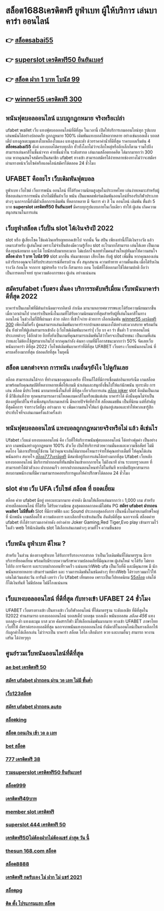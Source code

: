 # สล็อต1688เครดิตฟรี  ยูฟ่าเบท  ผู้ให้บริการ เล่นบาคาร่า ออนไลน์

## 👉 [สล็อตsabai55](https://member.mabet.net/?action=login)
## 👉 [superslot เครดิตฟรี50 ยืนยันเบอร์](https://mabet.net/credit-free-50/)
## 👉 [สล็อต ฝาก 1 บาท โบนัส 99](https://bio.link/tisawago)
## 👉 [winner55 เครดิตฟรี 300](https://mabet.net/credit-free-100/)

##  พนันฟุตบอลออนไลน์ แบบถูกฏกหมาย จริงหรือเปล่า

 ufabet wallet  เว็บ แทงฟุตบอลออนไลน์ที่ดีที่สุด ในเวลานี้ เปิดให้บริการเกมออนไลน์ทุก รูปแบบ   เล่นพนันได้อย่างปลอดภัย ถูกกฏหมาย 100% เดิมพันแทงบอลได้หลากหลาย  อย่างเช่นบอลเต็ง บอลสเต็ป แทงลูกเตะมุมแทงใบเหลืองใบแดง แทงสูงและต่ำ ด้วยราคาค่าน้ำที่ดีที่สุด ราคาบอลเริ่มต้น 4 **สล็อตsabai55** ตังค์ แทงบอลได้ครบทุกลีก ทั่วทั้งโลกไม่ว่าจะลีกใหญ่หรือลีกเล็กก็ตาม รวมไปถึงสามารถเล่นคาสิโนชั้นนำจาก ค่ายชั้นนำใน ระดับสากล  เล่นเกมสล็อตยอดฮิต ได้มากมายกว่า 300 เกม หากคุณสนใจสมัครเป็นสมาชิก ufabet ทางเข้า  สามารถสมัครได้ง่ายหลายช่องทางไม่ว่าจะสมัครผ่านทางหน้าเว็บไซค์หรือแอดไลน์สมัครได้ตลอด 24 ชั่วโมง

## UFABET คืออะไร  เว็บเดิมพันฟุตบอล 


ยูฟ่าเบท เว็บไซต์  เว็บการพนัน ออนไลน์  ที่ได้รับความนิยมสูงสุดในประเทศไทย เล่นง่ายเหมาะสำหรับผู้ที่ชอบเล่นการการพนัน  ฝากไม่มีขั้นต่ําเว็บ พนัน  เป็นแพลตฟอร์มเดิมพันออนไลน์ที่รองรับกีฬาประเภทต่างๆ นอกจากนี้ยังมีตัวเลือกการเดิมพัน ที่หลากหลาย มี จัดการ  ค่า สิ โน ออนไลน์ เดิมพัน ขั้นต่ํา 5 บาท **superslot เครดิตฟรี50 ยืนยันเบอร์**  มีครบทุกรูปแบบภายในเว็บเดียว ทำให้  ผู้เล่น เกิดความสนุกสนานในการเล่น


## เว็บยูฟ่าสล็อต  เว็บปั่น slot ได้เงินจริงปี 2022

 slot หรือ ตู้เสี่ยงโชค ใช้แค่เงินเหรียญหยอดเข้าไป จากนั้น จิ้ม  สปิน  เพียงเท่านี้ก็ได้เงินรางวัล แล้ว เหมาะสำหรับ ผู้เล่นใหม่  เพราะไม่จำเป็นต้องมีความรู้เรื่อง slot อะไรมากก็สามารถ เล่นได้เลย เป็นเกมที่ลงทุนน้อยมาก และได้ โบนัสกลับมาเยอะมาก ไม่แปลกใจเลยทำไมคนส่วนใหญ่หันมาให้ความสนใจ **สล็อต ฝาก 1 บาท โบนัส 99** slot มากขึ้น หันมาชอบมา เสี่ยงโชค กับตู้  slot เพิ่มขึ้น หากคุณลองเล่นแล้วรับรองคุณจะได้รับประสบการณ์ที่ครบถ้วน ทั้ง สนุกสนาน  ความท้าทาย ความตื่นเต้น เมื่อได้รับเงินรางวัล ก้อนโต จากการ  spinหรือ รางวัล  ก็สามารถ ถอน  โบนัสที่ได้ออกมาใช้ได้ตามปกติ ถือว่าเป็นการตอบโจทย์ ทุกความต้องการของ ผู้เล่น อย่างแน่นอน 


##  สมัครufabet เว็บตรง มั่นคง  บริการระดับพรีเมี่ยม  เว็บพนันบาคาร่า ดีที่สุด 2022 

บาคาร่าเป็นเกมไพ่ที่มีต้นกำเนิดมาจากอิตาลี กำเนิด มานานหลายศตวรรษและได้รับความนิยมมากขึ้นเมื่อเวลาผ่านไป บาคาร่าเป็นหนึ่งในเกมที่ได้รับความนิยมมากที่สุดสำหรับผู้ที่เล่นในคาสิโนทางออนไลน์ ในช่วงไม่กี่ปีที่ผ่านมา ด้วย   กติกา  ที่เข้าใจง่าย ด้วยการ  เลือกเดิมพัน  [winner55 เครดิตฟรี 300](https://mabet.net/register/) เพียงไม่กี่ครั้ง ผู้คนสามารถเล่นเดิมพันบาคาร่าจากบ้านของตนเองได้อย่างสะดวกสบาย  พร้อมกันนั้น ยังช่วยให้ผู้เล่นสามารถเข้าถึง {เว็บไซต์เดิมพันบาคาร่า| เว็บ บา คา ร่า ขั้นต่ำ 1 บาทออนไลน์ประเภทต่างๆ ได้อีกด้วย อีกทั้งยังเป็นเกมที่คุณสามารถเดิมพันได้ว่าใครจะเป็นฝ่ายชนะ เป็นเกมที่เล่นง่ายและไม่ต้องใช้สูตรมากเกินไป หากคุณกำลัง ค้นหา  เกมที่มีโอกาสชนะมากกว่า 50%  จัดเลยเว็บพนันบาคาร่า ดีที่สุด 2022  เว็บไซต์เดิมพันบาคาร่าที่ดีที่สุด UFABET เว็บตรง เว็บพนันออนไลน์ ที่ครบเครื่องมากที่สุด ปลอดภัยที่สุด ในยุคนี้


## สล็อต แตกต่างจาก การพนัน  เกมอื่นๆยังไง ไปดูกันเลย

 สล็อต สามารถเล่นได้จาก ที่ทำงานของคุณเองหรือ ที่ไหนก็ได้ที่มีการเชื่อมต่ออินเทอร์เน็ต เกมสล็อต  มาพร้อมกับคุณสมบัติที่หลากหลายเพื่อให้เกมมี น่าเล่นและสนุกยิ่งขึ้นไปให้แก่นักพนัน ทุกระดับ การเล่น สล็อต  มีประโยชน์  มากมายหนึ่งในสิ่งที่ ดีที่สุด เกี่ยวกับการเล่น [สล็อต joker](https://mabet.net/register/) slot คือมันเป็นเกมที่ มีวิธีเล่นที่ง่าย  ทุกคนสามารถดาวน์โหลดเกมคาสิโนหรือแม้แต่เล่น บาคาร่าได้ ดังนั้นคุณไม่จำเป็นต้องอยู่ที่คาสิโนจริงเพื่อสนุกกับเกมเหล่านี้ มีหลายปัจจัยที่ทำให้ สล็อตแมชชีน เป็นที่นิยม แต่ที่สำคัญที่สุดคือการ จ่ายรางวัลที่สูง อย่างมาก จะ เพิ่มความสนใจให้แก่ ผู้เล่นอยู่เสมอและทำให้พวกเขารู้สึก ประทับใจที่จะเล่นเกมครั้งแล้วครั้งเล่า


##  พนันฟุตบอลออนไลน์   แทงบอลถูกกฏหมายจริงหรือไม่ แล้ว ดีเช่นไร

 Ufabet เว็บแม่  แทงบอลออนไลน์  คือ เว็บที่ให้บริการพนันฟุตบอลออนไลน์ ได้อย่างคุ้มค่า เป็นอย่างมาก  เกมพนันอย่างถูกกฏหมาย 100% ตัวเว็บ เปิดให้บริการด้วยความมั่นคงและความซื่อสัตย์  ไม่มีคดโกง ไม่เอาเปรียบผู้ใช้งาน ไม่ว่าคุณจะเล่นได้มากแค่ไหนเราจ่ายให้คุณอย่างเต็มที่ ให้คุณได้เล่นพนันอย่าง สบายใจ [สล็อต777เครดิตฟรี](https://mabet.net/)  มีสมาธิอยู่กับการเล่นได้อย่างมากที่สุด  Ufabet เว็บหลัก  แทงบอลออนไลน์ มีบริการฝากถอนที่ทันสมัยเงินเข้าอกกภายใน  ไม่ถึงนาที ผ่าน ระบบทรูวอเลท ที่สามารถทำได้ด้วตัวเอง ฝากถอนเร็ว  อยากฝากถอนตอนไหนทำได้ในทันที หากติดปัญหาสามารถสอบถามพนักงานที่มีความสามารถคอยบริการดูแลให้คำปรึกษาได้ตลอด 24 ชั่วโมง

##   slot  ค่าย  เว็บ UFA เว็บไซต์  สล็อต ที่ ยอดเยี่ยม 

 สล็อต ค่าย  ufabet  มีอยู่ เยอะแยะมากมาย  ค่ายดัง มีเกมให้เลือกเล่นมากกว่า เ 1,000 เกม สำหรับค่ายสล็อตออนไลน์ ที่ได้รับ  ได้รับความนิยม สูงสุดตลอดกาลคงมีไม่พ้น PG **สมัคร ufabet ฝากถอน wallet ไม่มีขั้นต่ำ** Slot ที่มีกราฟฟิก และ Sound ประกอบสุดอลังการ เป็นหนึ่งในค่ายเกมยักษ์ใหญ่ ที่ นักพนัน   เกมสล็อตให้ ความต้องการ  และเลือกที่จะเข้าเล่นเป็น อันดับดีที่สุด นอกจากนี้ สล็อตค่าย ufabet ยังได้รวบรวมเอาค่ายดัง อย่างค่าย Joker Gaming,Red Tiger,Evo play เข้ามารวมไว้ในตัว web  ให้นักเดิมพัน  slot  ได้เลือกเล่นเกมต่างๆ ตามที่ใจ ความชื่นชอบ 

## เว็บพนัน  ยูฟ่าเบท ดีไหม ?

สำหรับ ในส่วน  ช่องทางยูฟ่าเบท  ได้รับการรับรองจากสากล ว่าเป็นเว็บเดิมพันที่ได้มาตรฐาน  มีการบริการที่ยอดเยี่ยม พร้อมกับมีระบบความรักษาความปลอดภัยที่มีคุณภาพ  ผู้เล่นใหม่  จะได้รับ ไม่ยาก ไปกับ การจัดการ และระบบฝากถอนที่รวดเร็ว  แน่นอนว่าWeb   ufa เป็นเว็บที่ดี  และมีคุณภาพ  มี นักพนันหลายกหลาย  เข้ามาร่วมสมัคร และ รวมการเดิมพันในชนิดต่างๆ ที่ทางWeb ได้รวบรวมมาไว้ให้เล่นไม่เว้นแต่ละวัน การันตี เลยว่า เว็บ Ufabet   เยี่ยมยอด  เพราะเป็นเว็ปยอดนิยม [55สล็อต](https://mabet.net/20-free-100/) เล่นได้ก็ได้เงินทันที ไม่มีปลอม ไม่มีโกงแน่นอน


## เว็บแทงบอลออนไลน์ ที่ดีที่สุด  กับทางเข้า UFABET 24 ชั่วโมง

 UFABET เว็บตรงทางเข้า เป็นทางเข้า  เว็บกีฬาออนไลน์  ที่ได้มาตรฐาน ระดับเอเชีย ที่ดีที่สุดในปี2022 ท่านสามารถ แทงบอลออนไลน์ บอลสเต็ป บอลชุด บอลเต็ง พนันบอลสด *สล็อต 456* แทงบอลสูง-ต่ำ แทงเตะมุม บาส มวย คัดสรรกีฬา มีให้เลือกเดิมพันมากมาย  ทางเข้า UFABET ภาษาไทย เว็บที่ให้ อัตราต่อรองบอลดีที่สุด นอกจากพนันแทงบอลออนไลน์ ยังมีคาสิโนออนไลน์เป็นทางเลือกให้กับลูกค้าได้เลือกเล่น ไม่ว่าจะเป็น บาคาร่า สล็อต ไฮโล เสือมังกร หวย และเกมอื่นๆ สามารถ  หางานเสริม ได้ง่ายๆทุก

## ศูนย์รวมเว็บพนันออนไลน์ที่ดีที่สุด

### [ae bet เครดิตฟรี 50](https://atom.io/themes/MABET.net%20สล็อตหมายเลข1%20แตกหนัก%20100%%20superslotxdเครดิตฟรี50%20008%20สล็อต%20สล็อตแตกหนัก%2020รับ100)
### [สมัคร ufabet ฝากถอน ผ่าน วอ เลท ไม่มี ขั้นต่ำ](https://atom.io/themes/MABET.net%20สล็อตหมายเลข1%20แตกหนัก%20100%%20superslot%20เครดิตฟรี%2050%20ล่าสุด%20วันนี้%20008%20สล็อต%20สล็อตแตกหนัก%2020รับ100)
### [เว็บ123สล็อต](https://atom.io/themes/MABET.net%20สล็อตหมายเลข1%20แตกหนัก%20100%%20pg%20betflix%20เครดิตฟรี%2050%20008%20สล็อต%20สล็อตแตกหนัก%2020รับ100)
### [สมัคร ufabet ฝากถอน auto](https://atom.io/themes/MABET.net%20สล็อตหมายเลข1%20แตกหนัก%20100%%20win%20เครดิตฟรี%20008%20สล็อต%20สล็อตแตกหนัก%2020รับ100)
### [สล็อตking](https://atom.io/themes/MABET.net%20สล็อตหมายเลข1%20แตกหนัก%20100%%20สล็อต%20เครดิตฟรี%20100%20ไม่ต้องฝาก%202021%20008%20สล็อต%20สล็อตแตกหนัก%2020รับ100)
### [สล็อต ถอนเงิน เข้า วอ ล เลท](https://atom.io/themes/MABET.net%20สล็อตหมายเลข1%20แตกหนัก%20100%%20เกม%20สล็อต%20168%20008%20สล็อต%20สล็อตแตกหนัก%2020รับ100)
### [bet สล็อต](https://atom.io/themes/MABET.net%20สล็อตหมายเลข1%20แตกหนัก%20100%%20สล็อต%20ฝาก%20ถอน%20ออโต้%20008%20สล็อต%20สล็อตแตกหนัก%2020รับ100)
### [777 เครดิตฟรี 38](https://atom.io/themes/MABET.net%20สล็อตหมายเลข1%20แตกหนัก%20100%%20super%20slot%20เครดิตฟรี%2050%20008%20สล็อต%20สล็อตแตกหนัก%2020รับ100)
### [รวมsuperslot เครดิตฟรี50 ยืนยันเบอร์](https://atom.io/themes/MABET.net%20สล็อตหมายเลข1%20แตกหนัก%20100%%20สมัคร%20ufabet%20คาสิโนเว็บตรง%20008%20สล็อต%20สล็อตแตกหนัก%2020รับ100)
### [สล็อต999](https://atom.io/themes/MABET.net%20สล็อตหมายเลข1%20แตกหนัก%20100%%20เครดิตฟรี50%20ยืนยันotpล่าสุด%20008%20สล็อต%20สล็อตแตกหนัก%2020รับ100)
### [เครดิตฟรี49บาท](https://atom.io/themes/MABET.net%20สล็อตหมายเลข1%20แตกหนัก%20100%%20ดาวน์โหลด%20สล็อต888%20008%20สล็อต%20สล็อตแตกหนัก%2020รับ100)
### [member slot เครดิตฟรี](https://atom.io/themes/MABET.net%20สล็อตหมายเลข1%20แตกหนัก%20100%%20สล็อต20รับ100%20008%20สล็อต%20สล็อตแตกหนัก%2020รับ100)
### [superslot 444 เครดิตฟรี 50](https://atom.io/themes/MABET.net%20สล็อตหมายเลข1%20แตกหนัก%20100%%20สล็อตspx%20008%20สล็อต%20สล็อตแตกหนัก%2020รับ100)
### [เครดิตฟรี50ไม่ต้องฝากไม่ต้องแชร์ ล่าสุด วัน นี้](https://atom.io/themes/MABET.net%20สล็อตหมายเลข1%20แตกหนัก%20100%%20up2uสล็อต%20008%20สล็อต%20สล็อตแตกหนัก%2020รับ100)
### [thesun 168.com สล็อต](https://atom.io/themes/MABET.net%20สล็อตหมายเลข1%20แตกหนัก%20100%%20เครดิตฟรี%2050%20กดรับเอง%20ยืนยันเบอร์%20008%20สล็อต%20สล็อตแตกหนัก%2020รับ100)
### [สล็อต8888](https://atom.io/themes/MABET.net%20สล็อตหมายเลข1%20แตกหนัก%20100%%20member%20เครดิตฟรี%20100%20008%20สล็อต%20สล็อตแตกหนัก%2020รับ100)
### [เครดิตฟรี กดรับเอง ไม่ ฝาก ไม่ แชร์ 2021](https://atom.io/themes/MABET.net%20สล็อตหมายเลข1%20แตกหนัก%20100%%20ubet368%20เครดิตฟรี%20008%20สล็อต%20สล็อตแตกหนัก%2020รับ100)
### [สล็อตpg](https://atom.io/themes/MABET.net%20สล็อตหมายเลข1%20แตกหนัก%20100%%20สล็อตbetflik%20008%20สล็อต%20สล็อตแตกหนัก%2020รับ100)
### [ติด ตั้ง โปรแกรมแฮก สล็อต](https://atom.io/themes/MABET.net%20สล็อตหมายเลข1%20แตกหนัก%20100%%20ซุปเปอร์%20สล็อต%20เครดิตฟรี%2050%20ถอนได้%20300%20008%20สล็อต%20สล็อตแตกหนัก%2020รับ100)